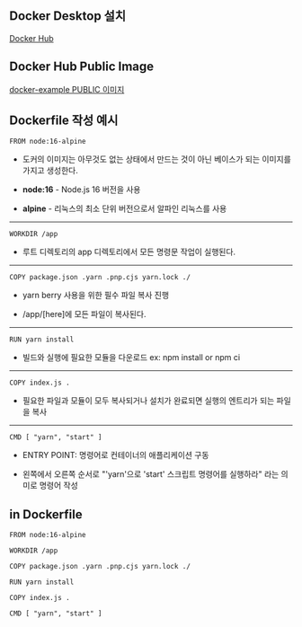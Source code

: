## Docker Desktop 설치
<a href="https://hub.docker.com/" target="_blank">Docker Hub</a>

## Docker Hub Public Image
<a href="https://hub.docker.com/r/jiwooproity/docker-example/tags">docker-example PUBLIC 이미지</a>

## Dockerfile 작성 예시

```
FROM node:16-alpine
```

- 도커의 이미지는 아무것도 없는 상태에서 만드는 것이 아닌 베이스가 되는 이미지를 가지고 생성한다.

- **node:16** - Node.js 16 버전을 사용

- **alpine** - 리눅스의 최소 단위 버전으로서 알파인 리눅스를 사용

---

```
WORKDIR /app
```

- 루트 디렉토리의 app 디렉토리에서 모든 명령문 작업이 실행된다.

---

```
COPY package.json .yarn .pnp.cjs yarn.lock ./
```

- yarn berry 사용을 위한 필수 파일 복사 진행

- /app/[here]에 모든 파일이 복사된다.

---

```
RUN yarn install
```

- 빌드와 실행에 필요한 모듈을 다운로드 ex: npm install or npm ci

---

```
COPY index.js .
```

- 필요한 파일과 모듈이 모두 복사되거나 설치가 완료되면 실행의 엔트리가 되는 파일을 복사

---

```
CMD [ "yarn", "start" ]
```

- ENTRY POINT: 명령어로 컨테이너의 애플리케이션 구동

- 왼쪽에서 오른쪽 순서로 "'yarn'으로 'start' 스크립트 명령어를 실행하라" 라는 의미로 명령어 작성

## in Dockerfile

```
FROM node:16-alpine

WORKDIR /app

COPY package.json .yarn .pnp.cjs yarn.lock ./

RUN yarn install

COPY index.js .

CMD [ "yarn", "start" ]

```
